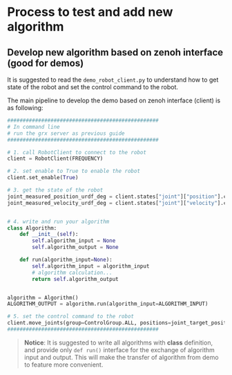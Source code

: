 # Process to test and add new algorithm

## Develop new algorithm based on zenoh interface (good for demos)

It is suggested to read the `demo_robot_client.py` to understand how to get state of the robot and set the control command to the robot.

The main pipeline to develop the demo based on zenoh interface (client) is as following:

```python
#################################################
# In command line
# run the grx server as previous guide
#################################################

# 1. call RobotClient to connect to the robot
client = RobotClient(FREQUENCY)

# 2. set enable to True to enable the robot
client.set_enable(True)

# 3. get the state of the robot
joint_measured_position_urdf_deg = client.states["joint"]["position"].copy()
joint_measured_velocity_urdf_deg = client.states["joint"]["velocity"].copy()


# 4. write and run your algorithm
class Algorithm:
    def __init__(self):
        self.algorithm_input = None
        self.algorithm_output = None

    def run(algorithm_input=None):
        self.algorithm_input = algorithm_input
        # algorithm calculation...
        return self.algorithm_output


algorithm = Algorithm()
ALGORITHM_OUTPUT = algorithm.run(algorithm_input=ALGORITHM_INPUT)

# 5. set the control command to the robot
client.move_joints(group=ControlGroup.ALL, positions=joint_target_position_deg)
#################################################
```

> **Notice**:
> It is suggested to write all algorithms with **class** definition,
> and provide only `def run()` interface for the exchange of algorithm input and output.
> This will make the transfer of algorithm from demo to feature more convenient.